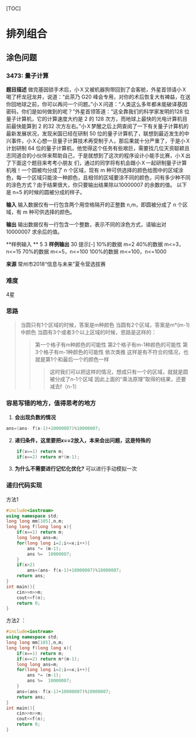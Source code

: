[TOC]

# 排列组合

## 涂色问题

### 3473: 量子计算

**题目描述**
做完基因锁手术后，小Ｘ又被机器狗带回到了会客舱，外星首领请小Ｘ喝了杯龙冠龙井，说道：“此茶乃 G20 峰会专用，对你的术后恢复大有裨益，在送你回地球之前，你可以再问一个问题。”小Ｘ问道：“人类这么多年都未能破译基因密码，你们是如何做到的呢？”外星首领答道：“这全靠我们的科学家发明的128 位量子计算机，它的计算速度大约是 2 的 128 次方，而地球上最快的光电计算机目前最快能算到 2 的32 次方左右。”小Ｘ梦醒之后上网查阅了一下有关量子计算机的最新发展状况，发现米国已经在研制 50 位的量子计算机了，联想到最近发生的中兴事件，小Ｘ心想一旦量子计算技术再受制于人，那后果就十分严重了，于是小Ｘ计划研制 64 位的量子计算机，他觉得这个任务有些艰巨，需要找几位天资聪颖且志同道合的小伙伴来帮助自己，于是就想到了这次的程序设计小能手比赛，小Ｘ出了下面这个题目来考考小朋友
们，通过的同学将有机会跟小Ｘ一起研制量子计算机哦！一个圆被均分成了 n 个区域，现有 m 种可供选择的颜色给图中的区域涂色，每一个区域只能涂一种颜色，且相邻的区域要涂不同的颜色，问有多少种不同的涂色方式？由于结果很大，你只要输出结果除以10000007 的余数的值。
以下是 n=5 的时候的圆被分成的样子。


**输入**
输入数据仅有一行包含两个用空格隔开的正整数 n,m，即圆被分成了 n 个区域，有 m 种可供选择的颜色。

**输出**
输出数据仅有一行包含一个整数，表示不同的涂色方式，请输出对 10000007 求余后的值。

**样例输入 **
5 3
**样例输出** 
30
提示[-]
10%的数据 m=2
40%的数据 m<=3，n<=15
70%的数据 m<=5，n<=100
100%的数据 m<=100，n<=1000

**来源**
常州市2018“信息与未来”夏令营选拔赛

### 难度
4星

### 思路

> 当圆只有1个区域的时候，答案是m种颜色
> 当圆有2个区域，答案是m*(m-1)中颜色
> 当圆有3个或者3个以上区域的时候，思路是这样的：
>
> > 第一个格子有m种颜色的可能性
> > 第2个格子有m-1种颜色的可能性
> > 第3个格子有m-1种颜色的可能性
> > 依次类推
> > 这样是有不符合的情况，也就是第1个和最后一个的颜色一样
> > > 这时我们可以把这样的情况，想成只有一个的区域，就就是圆被分成了n-1个区域
> > > 因此上面的“乘法原理”取得的结果，还要减去f（n-1）

### 容易写错的地方，值得思考的地方
1. **会出现负数的情况**
```c++
ans=(ans- f(x-1)+10000007)%10000007;
```
2. **递归条件，这里要把x==2放入，本来会出问题，这是特殊的**
```c++
	if(x==1) return m;
	if(x==2) return m*(m-1);
```
3. **为什么不需要进行记忆化优化?**
	可以进行手动模拟一次

### 递归代码实现

方法1

```c++
#include<iostream>
using namespace std;
long long mm[105],n,m;
long long f(long long x){
	if(x==1) return m;
	long long ans=m;
	for(long long i=2;i<=x;i++){
		ans *= (m-1);
		ans %=  10000007;
	}
	if(x>2)
		ans=(ans- f(x-1)+10000007)%10000007;
	return ans;
}
int main(){
	cin>>n>>m;
	cout<<f(n);
	return 0;
}
```

方法2 ：

```c++
#include<iostream>
using namespace std;
long long mm[105],n,m;
long long f(long long x){
	if(x==1) return m;
	if(x==2) return m*(m-1);
	long long ans=m;
	for(long long i=2;i<=x;i++){
		ans *= (m-1);
		ans %=  10000007;
	}
	ans=(ans- f(x-1)+10000007)%10000007;
	return ans;
}
int main(){
	cin>>n>>m;
	cout<<f(n);
	return 0;
}
```



